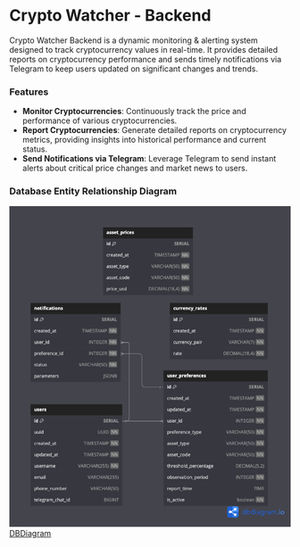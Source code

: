 # Crypto Watcher - Backend  

Crypto Watcher Backend is a dynamic monitoring & alerting system designed to track cryptocurrency values in real-time. It provides detailed reports on cryptocurrency performance and sends timely notifications via Telegram to keep users updated on significant changes and trends.

### Features
- **Monitor Cryptocurrencies**: Continuously track the price and performance of various cryptocurrencies.
- **Report Cryptocurrencies**: Generate detailed reports on cryptocurrency metrics, providing insights into historical performance and current status.
- **Send Notifications via Telegram**: Leverage Telegram to send instant alerts about critical price changes and market news to users.

### Database Entity Relationship Diagram  

![alt text](documentation/ERD.png)
[DBDiagram](https://dbdiagram.io/d/661ab47403593b6b61e97fb8)

